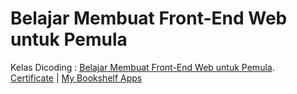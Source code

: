 # Belajar Membuat Front-End Web untuk Pemula
Kelas Dicoding : [Belajar Membuat Front-End Web untuk Pemula](https://www.dicoding.com/academies/315).  
[Certificate](https://www.dicoding.com/certificates/ERZR4L5WQZYV) | [My Bookshelf Apps](https://mybookshelf-dicoding.netlify.app/)
